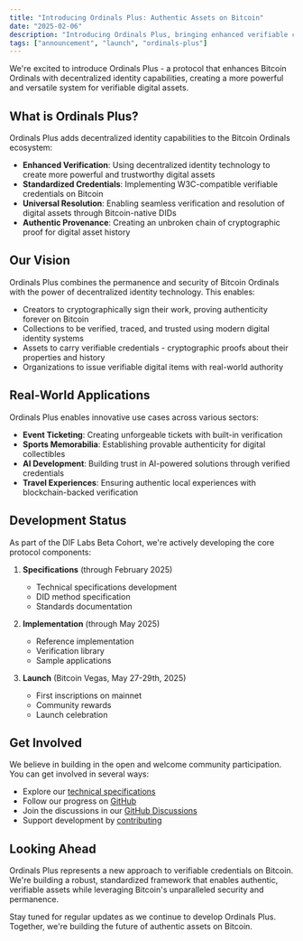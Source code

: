```yaml
---
title: "Introducing Ordinals Plus: Authentic Assets on Bitcoin"
date: "2025-02-06"
description: "Introducing Ordinals Plus, bringing enhanced verifiable credentials to the Bitcoin ecosystem through Ordinals."
tags: ["announcement", "launch", "ordinals-plus"]
---
```


We're excited to introduce Ordinals Plus - a protocol that enhances Bitcoin Ordinals with decentralized identity capabilities, creating a more powerful and versatile system for verifiable digital assets.

## What is Ordinals Plus?

Ordinals Plus adds decentralized identity capabilities to the Bitcoin Ordinals ecosystem:

- **Enhanced Verification**: Using decentralized identity technology to create more powerful and trustworthy digital assets
- **Standardized Credentials**: Implementing W3C-compatible verifiable credentials on Bitcoin
- **Universal Resolution**: Enabling seamless verification and resolution of digital assets through Bitcoin-native DIDs
- **Authentic Provenance**: Creating an unbroken chain of cryptographic proof for digital asset history

## Our Vision

Ordinals Plus combines the permanence and security of Bitcoin Ordinals with the power of decentralized identity technology. This enables:

- Creators to cryptographically sign their work, proving authenticity forever on Bitcoin
- Collections to be verified, traced, and trusted using modern digital identity systems
- Assets to carry verifiable credentials - cryptographic proofs about their properties and history
- Organizations to issue verifiable digital items with real-world authority

## Real-World Applications

Ordinals Plus enables innovative use cases across various sectors:

- **Event Ticketing**: Creating unforgeable tickets with built-in verification
- **Sports Memorabilia**: Establishing provable authenticity for digital collectibles
- **AI Development**: Building trust in AI-powered solutions through verified credentials
- **Travel Experiences**: Ensuring authentic local experiences with blockchain-backed verification

## Development Status

As part of the DIF Labs Beta Cohort, we're actively developing the core protocol components:

1. **Specifications** (through February 2025)
   - Technical specifications development
   - DID method specification
   - Standards documentation

2. **Implementation** (through May 2025)
   - Reference implementation
   - Verification library
   - Sample applications

3. **Launch** (Bitcoin Vegas, May 27-29th, 2025)
   - First inscriptions on mainnet
   - Community rewards
   - Launch celebration

## Get Involved

We believe in building in the open and welcome community participation. You can get involved in several ways:

- Explore our [technical specifications](/specifications)
- Follow our progress on [GitHub](https://github.com/decentralized-identity/labs-ordinals-plus)
- Join the discussions in our [GitHub Discussions](https://github.com/decentralized-identity/labs-ordinals-plus/discussions)
- Support development by [contributing](/donate)

## Looking Ahead

Ordinals Plus represents a new approach to verifiable credentials on Bitcoin. We're building a robust, standardized framework that enables authentic, verifiable assets while leveraging Bitcoin's unparalleled security and permanence.

Stay tuned for regular updates as we continue to develop Ordinals Plus. Together, we're building the future of authentic assets on Bitcoin. 